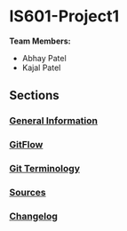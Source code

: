 # IS601-Project1
**Team Members:** 
- Abhay Patel
- Kajal Patel

## Sections
### [General Information](https://github.com/abhay-hisesci/IS601-Project1/blob/main/General_Info.md)
### [GitFlow](https://github.com/abhay-hisesci/IS601-Project1/blob/main/GitFlow.md)
### [Git Terminology](https://github.com/abhay-hisesci/IS601-Project1/blob/main/Git.md)
### [Sources](https://github.com/abhay-hisesci/IS601-Project1/blob/main/Sources.md)
### [Changelog](https://github.com/abhay-hisesci/IS601-Project1/blob/main/Changelog.md)

